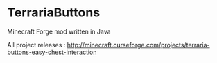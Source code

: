 # TerrariaButtons
Minecraft Forge mod written in Java


All project releases : http://minecraft.curseforge.com/projects/terraria-buttons-easy-chest-interaction
